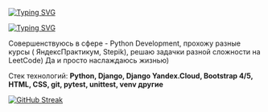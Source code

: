[![Typing SVG](https://readme-typing-svg.herokuapp.com?color=%2336BCF7&lines=Beginner+Python+Developer)](https://git.io/typing-svg)

[![Typing SVG](https://readme-typing-svg.herokuapp.com?color=%2336BCF7&lines=Andrej+Troshin)](https://git.io/typing-svg)

Совершенствуюсь в сфере - Python Development, прохожу разные курсы ( ЯндексПрактикум, Stepik), решаю задачки разной сложности на LeetCode)
Да и просто наслаждаюсь жизнью)

Стек технологий:
**Python, Django, Django Yandex.Cloud, Bootstrap 4/5, HTML, CSS, git, pytest, unittest, venv другие**


[![GitHub Streak](http://github-readme-streak-stats.herokuapp.com?user=darkus13&theme=dark&background=000000)](https://git.io/streak-stats)
